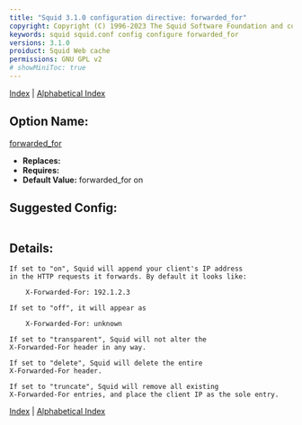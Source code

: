 ```yaml
---
title: "Squid 3.1.0 configuration directive: forwarded_for"
copyright: Copyright (C) 1996-2023 The Squid Software Foundation and contributors
keywords: squid squid.conf config configure forwarded_for
versions: 3.1.0
proiduct: Squid Web cache
permissions: GNU GPL v2
# showMiniToc: true
---
```

[Index](index#toc_forwarded_for) | [Alphabetical Index](index_all#toc_forwarded_for)

## Option Name:
[forwarded_for](#forwarded_for)
 * **Replaces:** 
 * **Requires:** 
 * **Default Value:** forwarded_for on


## Suggested Config:
```plaintext

```

## Details:

	If set to "on", Squid will append your client's IP address
	in the HTTP requests it forwards. By default it looks like:

		X-Forwarded-For: 192.1.2.3

	If set to "off", it will appear as

		X-Forwarded-For: unknown

	If set to "transparent", Squid will not alter the
	X-Forwarded-For header in any way.

	If set to "delete", Squid will delete the entire
	X-Forwarded-For header.

	If set to "truncate", Squid will remove all existing
	X-Forwarded-For entries, and place the client IP as the sole entry.



[Index](index#toc_forwarded_for) | [Alphabetical Index](index_all#toc_forwarded_for)

